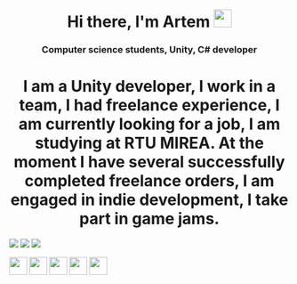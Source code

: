 <h1 align="center">Hi there, I'm Artem</a> 
<img src="https://github.com/blackcater/blackcater/raw/main/images/Hi.gif" height="32"/></h1>
<h3 align="center">Computer science students, Unity, C# developer</h3>

<h1 align="center">I am a Unity developer, I work in a team, I had freelance experience, I am currently looking for a job, I am studying at RTU MIREA.
At the moment I have several successfully completed freelance orders, I am engaged in indie development, I take part in game jams.</h1>

![](https://github-profile-summary-cards.vercel.app/api/cards/profile-details?username=GorIspolkom&theme=solarized_dark)
![](https://github-profile-summary-cards.vercel.app/api/cards/most-commit-language?username=GorIspolkom&theme=solarized_dark)
![](https://github-profile-summary-cards.vercel.app/api/cards/stats?username=GorIspolkom&theme=solarized_dark)


<img height="32" width="32" src="https://unpkg.com/simple-icons@v6/icons/unity.svg" />
<img height="32" width="32" src="https://unpkg.com/simple-icons@v6/icons/csharp.svg" />
<img height="32" width="32" src="https://unpkg.com/simple-icons@v6/icons/dotnet.svg" />
<img height="32" width="32" src="https://unpkg.com/simple-icons@v6/icons/blender.svg" />
<img height="32" width="32" src="https://unpkg.com/simple-icons@v6/icons/adobephotoshop.svg" />


